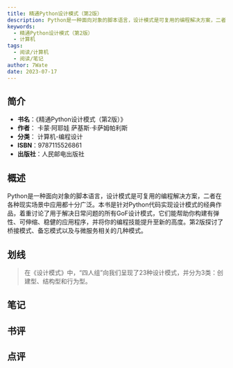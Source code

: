 ```yaml
---
title: 精通Python设计模式（第2版）
description: Python是一种面向对象的脚本语言，设计模式是可复用的编程解决方案，二者在各种现实场景中应用都十分广泛。本书是针对Python代码实现设计模式的经典作品，着重讨论了用于解决日常问题的所有GoF设计模式，它们能帮助你构建有弹性、可伸缩、稳健的应用程序，并将
keywords:
  - 精通Python设计模式（第2版）
  - 计算机
tags:
  - 阅读/计算机
  - 阅读/笔记
author: 7Wate
date: 2023-07-17
---
```


## 简介

- **书名**：《精通Python设计模式（第2版）》
- **作者**： 卡蒙·阿耶娃 萨基斯·卡萨姆帕利斯
- **分类**： 计算机-编程设计
- **ISBN**：9787115526861
- **出版社**：人民邮电出版社

## 概述

Python是一种面向对象的脚本语言，设计模式是可复用的编程解决方案，二者在各种现实场景中应用都十分广泛。本书是针对Python代码实现设计模式的经典作品，着重讨论了用于解决日常问题的所有GoF设计模式，它们能帮助你构建有弹性、可伸缩、稳健的应用程序，并将你的编程技能提升至新的高度。第2版探讨了桥接模式、备忘模式以及与微服务相关的几种模式。

## 划线 
 

> 在《设计模式》中，“四人组”向我们呈现了23种设计模式，并分为3类：创建型、结构型和行为型。

## 笔记


## 书评


## 点评
